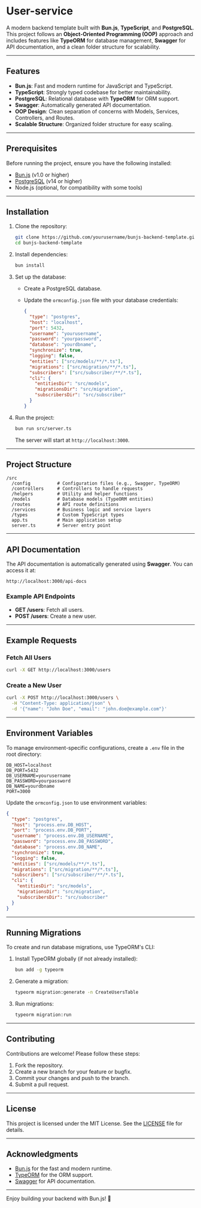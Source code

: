# User-service

A modern backend template built with **Bun.js**, **TypeScript**, and **PostgreSQL**. This project follows an **Object-Oriented Programming (OOP)** approach and includes features like **TypeORM** for database management, **Swagger** for API documentation, and a clean folder structure for scalability.

---

## Features

- **Bun.js**: Fast and modern runtime for JavaScript and TypeScript.
- **TypeScript**: Strongly typed codebase for better maintainability.
- **PostgreSQL**: Relational database with **TypeORM** for ORM support.
- **Swagger**: Automatically generated API documentation.
- **OOP Design**: Clean separation of concerns with Models, Services, Controllers, and Routes.
- **Scalable Structure**: Organized folder structure for easy scaling.

---

## Prerequisites

Before running the project, ensure you have the following installed:

- [Bun.js](https://bun.sh/) (v1.0 or higher)
- [PostgreSQL](https://www.postgresql.org/) (v14 or higher)
- Node.js (optional, for compatibility with some tools)

---

## Installation

1. Clone the repository:

   ```bash
   git clone https://github.com/yourusername/bunjs-backend-template.git
   cd bunjs-backend-template
   ```

2. Install dependencies:

   ```bash
   bun install
   ```

3. Set up the database:
   - Create a PostgreSQL database.
   - Update the `ormconfig.json` file with your database credentials:

     ```json
     {
       "type": "postgres",
       "host": "localhost",
       "port": 5432,
       "username": "yourusername",
       "password": "yourpassword",
       "database": "yourdbname",
       "synchronize": true,
       "logging": false,
       "entities": ["src/models/**/*.ts"],
       "migrations": ["src/migration/**/*.ts"],
       "subscribers": ["src/subscriber/**/*.ts"],
       "cli": {
         "entitiesDir": "src/models",
         "migrationsDir": "src/migration",
         "subscribersDir": "src/subscriber"
       }
     }
     ```

4. Run the project:

   ```bash
   bun run src/server.ts
   ```

   The server will start at `http://localhost:3000`.

---

## Project Structure

```
/src
  /config          # Configuration files (e.g., Swagger, TypeORM)
  /controllers     # Controllers to handle requests
  /helpers         # Utility and helper functions
  /models          # Database models (TypeORM entities)
  /routes          # API route definitions
  /services        # Business logic and service layers
  /types           # Custom TypeScript types
  app.ts           # Main application setup
  server.ts        # Server entry point
```

---

## API Documentation

The API documentation is automatically generated using **Swagger**. You can access it at:

```
http://localhost:3000/api-docs
```

### Example API Endpoints

- **GET /users**: Fetch all users.
- **POST /users**: Create a new user.

---

## Example Requests

### Fetch All Users

```bash
curl -X GET http://localhost:3000/users
```

### Create a New User

```bash
curl -X POST http://localhost:3000/users \
  -H "Content-Type: application/json" \
  -d '{"name": "John Doe", "email": "john.doe@example.com"}'
```

---

## Environment Variables

To manage environment-specific configurations, create a `.env` file in the root directory:

```env
DB_HOST=localhost
DB_PORT=5432
DB_USERNAME=yourusername
DB_PASSWORD=yourpassword
DB_NAME=yourdbname
PORT=3000
```

Update the `ormconfig.json` to use environment variables:

```json
{
  "type": "postgres",
  "host": "process.env.DB_HOST",
  "port": "process.env.DB_PORT",
  "username": "process.env.DB_USERNAME",
  "password": "process.env.DB_PASSWORD",
  "database": "process.env.DB_NAME",
  "synchronize": true,
  "logging": false,
  "entities": ["src/models/**/*.ts"],
  "migrations": ["src/migration/**/*.ts"],
  "subscribers": ["src/subscriber/**/*.ts"],
  "cli": {
    "entitiesDir": "src/models",
    "migrationsDir": "src/migration",
    "subscribersDir": "src/subscriber"
  }
}
```

---

## Running Migrations

To create and run database migrations, use TypeORM's CLI:

1. Install TypeORM globally (if not already installed):

   ```bash
   bun add -g typeorm
   ```

2. Generate a migration:

   ```bash
   typeorm migration:generate -n CreateUsersTable
   ```

3. Run migrations:

   ```bash
   typeorm migration:run
   ```

---

## Contributing

Contributions are welcome! Please follow these steps:

1. Fork the repository.
2. Create a new branch for your feature or bugfix.
3. Commit your changes and push to the branch.
4. Submit a pull request.

---

## License

This project is licensed under the MIT License. See the [LICENSE](LICENSE) file for details.

---

## Acknowledgments

- [Bun.js](https://bun.sh/) for the fast and modern runtime.
- [TypeORM](https://typeorm.io/) for the ORM support.
- [Swagger](https://swagger.io/) for API documentation.

---

Enjoy building your backend with Bun.js! 🚀